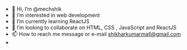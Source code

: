 - 👋 Hi, I’m @mechshik
- 👀 I’m interested in web development 
- 🌱 I’m currently learning ReactJS
- 💞️ I’m looking to collaborate on HTML, CSS , JavaScript and ReactJS
- 📫 How to reach me message or e-mail shikharkumarmall@gmail.com
- 

<!---
mechshik/mechshik is a ✨ special ✨ repository because its `README.md` (this file) appears on your GitHub profile.
You can click the Preview link to take a look at your changes.
--->

